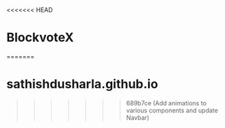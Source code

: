 <<<<<<< HEAD
# BlockvoteX
=======
# sathishdusharla.github.io
>>>>>>> 689b7ce (Add animations to various components and update Navbar)
